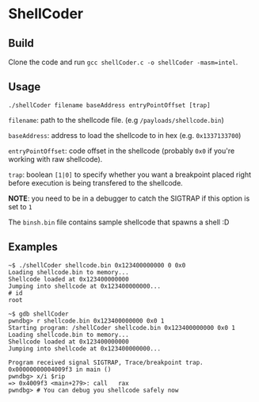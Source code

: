 # ShellCoder

## Build
Clone the code and run `gcc shellCoder.c -o shellCoder -masm=intel`.

## Usage

```
./shellCoder filename baseAddress entryPointOffset [trap]
```

`filename`: path to the shellcode file. (e.g `/payloads/shellcode.bin`)

`baseAddress`: address to load the shellcode to in hex (e.g. `0x1337133700`)

`entryPointOffset`: code offset in the shellcode (probably `0x0` if you're working with raw shellcode).

`trap`: boolean `[1|0]` to specify whether you want a breakpoint placed right before execution is being transfered to the shellcode. 

**NOTE**: you need to be in a debugger to catch the SIGTRAP if this option is set to `1`

The `binsh.bin` file contains sample shellcode that spawns a shell :D

## Examples

```
~$ ./shellCoder shellcode.bin 0x123400000000 0 0x0                                  
Loading shellcode.bin to memory...
Shellcode loaded at 0x123400000000
Jumping into shellcode at 0x123400000000...
# id
root
```

```
~$ gdb shellCoder     
pwndbg> r shellcode.bin 0x123400000000 0x0 1
Starting program: /shellCoder shellcode.bin 0x123400000000 0x0 1
Loading shellcode.bin to memory...
Shellcode loaded at 0x123400000000
Jumping into shellcode at 0x123400000000...

Program received signal SIGTRAP, Trace/breakpoint trap.
0x00000000004009f3 in main ()
pwndbg> x/i $rip
=> 0x4009f3 <main+279>:	call   rax
pwndbg> # You can debug you shellcode safely now 
